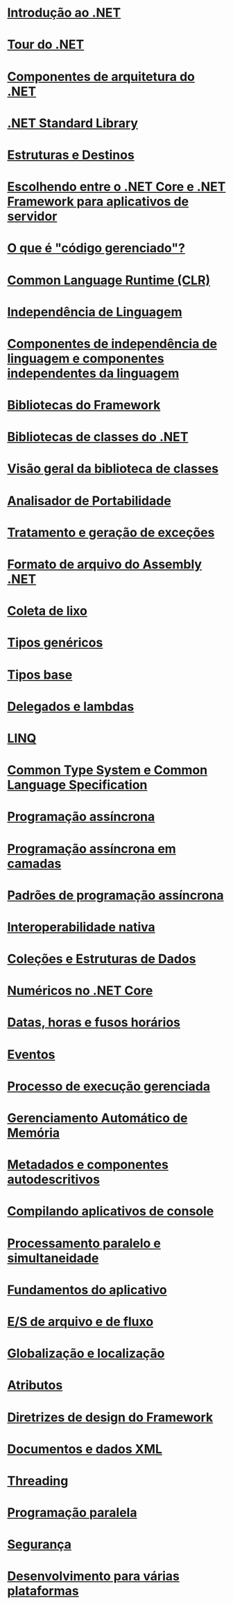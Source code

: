 # [Introdução ao .NET](getting-started.md)
# [Tour do .NET](tour.md)
# [Componentes de arquitetura do .NET](components.md)
# [.NET Standard Library](library.md)
# [Estruturas e Destinos](frameworks.md)
# [Escolhendo entre o .NET Core e .NET Framework para aplicativos de servidor](choosing-core-framework-server.md)
# [O que é "código gerenciado"?](managed-code.md)
# [Common Language Runtime (CLR)](clr.md)
# [Independência de Linguagem](language-independence.md)
# [Componentes de independência de linguagem e componentes independentes da linguagem](language-independence-and-language-independent-components.md)
# [Bibliotecas do Framework](framework-libraries.md)
# [Bibliotecas de classes do .NET](class-libraries.md)
# [Visão geral da biblioteca de classes](class-library-overview.md)
# [Analisador de Portabilidade](portability-analyzer.md)
# [Tratamento e geração de exceções](exceptions.md)
# [Formato de arquivo do Assembly .NET](assembly-format.md)
# [Coleta de lixo](garbage-collection/)
# [Tipos genéricos](generics.md)
# [Tipos base](base-types/)
# [Delegados e lambdas](delegates-lambdas.md)
# [LINQ](using-linq.md)
# [Common Type System e Common Language Specification](common-type-system.md)
# [Programação assíncrona](async.md)
# [Programação assíncrona em camadas](async-in-depth.md)
# [Padrões de programação assíncrona](asynchronous-programming-patterns/)
# [Interoperabilidade nativa](native-interop.md)
# [Coleções e Estruturas de Dados](collections/)
# [Numéricos no .NET Core](numerics.md)
# [Datas, horas e fusos horários](datetime/)
# [Eventos](events/)
# [Processo de execução gerenciada](managed-execution-process.md)
# [Gerenciamento Automático de Memória](automatic-memory-management.md)
# [Metadados e componentes autodescritivos](metadata-and-self-describing-components.md)
# [Compilando aplicativos de console](building-console-apps.md)
# [Processamento paralelo e simultaneidade](parallel-processing-and-concurrency.md)
# [Fundamentos do aplicativo](application-essentials.md)
# [E/S de arquivo e de fluxo](io/index.md)
# [Globalização e localização](globalization-localization/)
# [Atributos](attributes/)
# [Diretrizes de design do Framework](design-guidelines/)
# [Documentos e dados XML](data/xml/)
# [Threading](threading/)
# [Programação paralela](parallel-programming/)
# [Segurança](security/)
# [Desenvolvimento para várias plataformas](cross-platform/)
